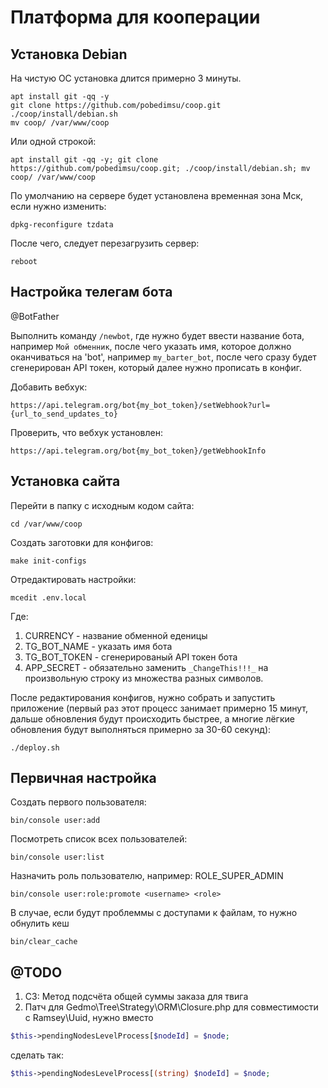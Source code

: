 Платформа для кооперации
========================

Установка Debian
----------------

На чистую ОС установка длится примерно 3 минуты.
```
apt install git -qq -y
git clone https://github.com/pobedimsu/coop.git
./coop/install/debian.sh
mv coop/ /var/www/coop
```

Или одной строкой:
```
apt install git -qq -y; git clone https://github.com/pobedimsu/coop.git; ./coop/install/debian.sh; mv coop/ /var/www/coop
```

По умолчанию на сервере будет установлена временная зона Мск, если нужно изменить:
```
dpkg-reconfigure tzdata
```

После чего, следует перезагрузить сервер:
```
reboot
```

Настройка телегам бота
----------------------

@BotFather

Выполнить команду ```/newbot```, где нужно будет ввести название бота, например ```Мой обменник```, после чего указать имя, которое должно оканчиваться на 'bot', например ```my_barter_bot```, после чего сразу будет сгенерирован API токен, который далее нужно  прописать в конфиг.

Добавить вебхук:
```
https://api.telegram.org/bot{my_bot_token}/setWebhook?url={url_to_send_updates_to}
```

Проверить, что вебхук установлен:
```
https://api.telegram.org/bot{my_bot_token}/getWebhookInfo
```

Установка сайта
---------------

Перейти в папку с исходным кодом сайта:
```
cd /var/www/coop
```

Создать заготовки для конфигов:
```
make init-configs
```

Отредактировать настройки: 
```
mcedit .env.local
```

Где:
1. CURRENCY - название обменной еденицы
2. TG_BOT_NAME - указать имя бота
3. TG_BOT_TOKEN - сгенерированый API токен бота
4. APP_SECRET - обязательно заменить `_ChangeThis!!!_` на произвольную строку из множества разных символов.  


После редактирования конфигов, нужно собрать и запустить приложение (первый раз этот процесс занимает примерно 15 минут, дальше обновления будут происходить быстрее, а многие лёгкие обновления будут выполняться примерно за 30-60 секунд):
```
./deploy.sh
```

Первичная настройка 
-------------------

Создать первого пользователя:
```    
bin/console user:add
```

Посмотреть список всех пользователей:
```
bin/console user:list
```

Назначить роль пользователю, например: ROLE_SUPER_ADMIN
```
bin/console user:role:promote <username> <role>
```

В случае, если будут проблеммы с доступами к файлам, то нужно обнулить кеш
```    
bin/clear_cache
```

@TODO
-----

1. СЗ: Метод подсчёта общей суммы заказа для твига
2. Патч для Gedmo\Tree\Strategy\ORM\Closure.php для совместимости c Ramsey\Uuid, нужно вместо

```php
$this->pendingNodesLevelProcess[$nodeId] = $node;
```
сделать так:
```php
$this->pendingNodesLevelProcess[(string) $nodeId] = $node;
```
